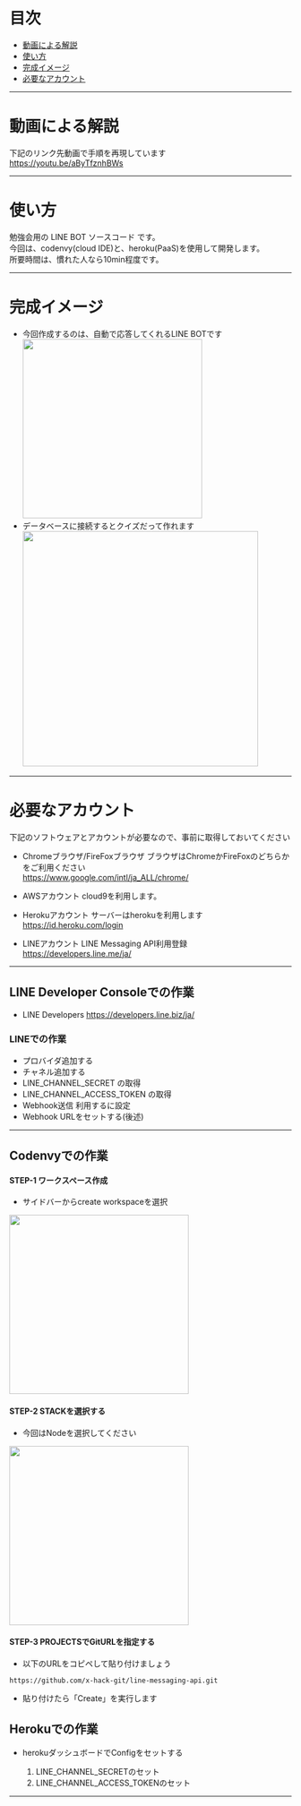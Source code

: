 # 目次
- [動画による解説](#動画による解説)
- [使い方](#使い方)
- [完成イメージ](#完成イメージ)
- [必要なアカウント](#必要なアカウント)

---

# 動画による解説
下記のリンク先動画で手順を再現しています  
https://youtu.be/aByTfznhBWs

---

# 使い方

勉強会用の LINE BOT ソースコード です。  
今回は、codenvy(cloud IDE)と、heroku(PaaS)を使用して開発します。  
所要時間は、慣れた人なら10min程度です。  

---

# 完成イメージ
<ul>
  <li>
  今回作成するのは、自動で応答してくれるLINE BOTです<br>
  <img src="https://github.com/x-hack-git/line-messaging-api/blob/master/image/sample_image.gif" height="320px">
  </li>
  <li>
  データベースに接続するとクイズだって作れます<br>
  <img src="https://github.com/x-hack-git/line-messaging-api/blob/master/image/quiz-dayo.gif" height="420px">
  </li>
</ul>

---

# 必要なアカウント

下記のソフトウェアとアカウントが必要なので、事前に取得しておいてください  

- Chromeブラウザ/FireFoxブラウザ
  ブラウザはChromeかFireFoxのどちらかをご利用ください  
  https://www.google.com/intl/ja_ALL/chrome/

- AWSアカウント
  cloud9を利用します。

- Herokuアカウント
  サーバーはherokuを利用します  
  https://id.heroku.com/login

- LINEアカウント
  LINE Messaging API利用登録  
  https://developers.line.me/ja/

---

## LINE Developer Consoleでの作業

- LINE Developers
https://developers.line.biz/ja/

### LINEでの作業
- プロバイダ追加する
- チャネル追加する
- LINE_CHANNEL_SECRET の取得
- LINE_CHANNEL_ACCESS_TOKEN の取得
- Webhook送信 利用するに設定
- Webhook URLをセットする(後述)

---

## Codenvyでの作業

#### STEP-1 ワークスペース作成

  - サイドバーからcreate workspaceを選択
  <img src="https://github.com/x-hack-git/line-messaging-api/blob/master/image/create_workspace.png" height="320px">

#### STEP-2 STACKを選択する

  - 今回はNodeを選択してください
  <img src="https://github.com/x-hack-git/line-messaging-api/blob/master/image/select_node.png" height="320px">

#### STEP-3 PROJECTSでGitURLを指定する

  - 以下のURLをコピペして貼り付けましょう
  ```
  https://github.com/x-hack-git/line-messaging-api.git
  ```
  - 貼り付けたら「Create」を実行します

## Herokuでの作業

- herokuダッシュボードでConfigをセットする

  1. LINE_CHANNEL_SECRETのセット
  2. LINE_CHANNEL_ACCESS_TOKENのセット

---

